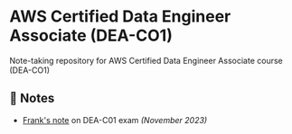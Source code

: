 # AWS Certified Data Engineer Associate (DEA-CO1)

Note-taking repository for AWS Certified Data Engineer Associate course (DEA-CO1)

## 📒 Notes

- [Frank's note](./notes/frank_note_on_exam.md) on DEA-C01 exam *(November 2023)*
